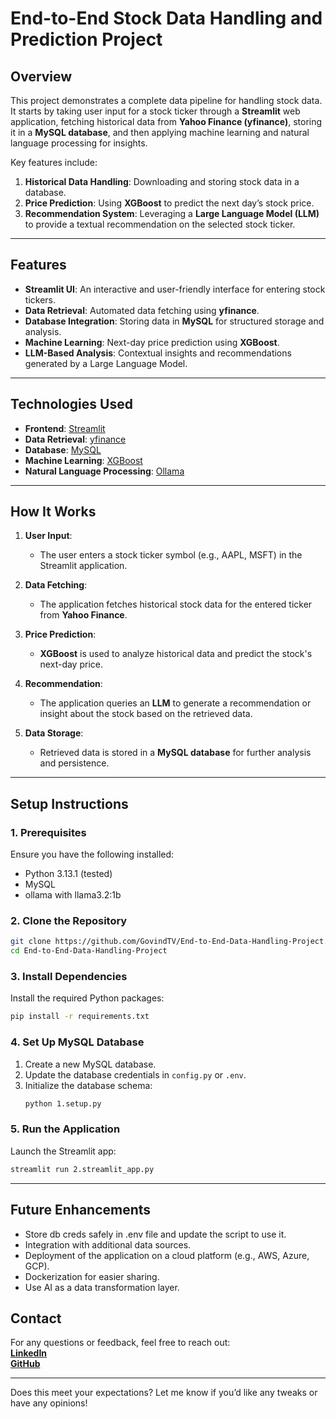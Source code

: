 # **End-to-End Stock Data Handling and Prediction Project**  

## **Overview**  
This project demonstrates a complete data pipeline for handling stock data. It starts by taking user input for a stock ticker through a **Streamlit** web application, fetching historical data from **Yahoo Finance (yfinance)**, storing it in a **MySQL database**, and then applying machine learning and natural language processing for insights.  

Key features include:  
1. **Historical Data Handling**: Downloading and storing stock data in a database.  
2. **Price Prediction**: Using **XGBoost** to predict the next day’s stock price.  
3. **Recommendation System**: Leveraging a **Large Language Model (LLM)** to provide a textual recommendation on the selected stock ticker.  

---

## **Features**  
- **Streamlit UI**: An interactive and user-friendly interface for entering stock tickers.  
- **Data Retrieval**: Automated data fetching using **yfinance**.  
- **Database Integration**: Storing data in **MySQL** for structured storage and analysis.  
- **Machine Learning**: Next-day price prediction using **XGBoost**.  
- **LLM-Based Analysis**: Contextual insights and recommendations generated by a Large Language Model.  

---

## **Technologies Used**  
- **Frontend**: [Streamlit](https://streamlit.io/)  
- **Data Retrieval**: [yfinance](https://pypi.org/project/yfinance/)  
- **Database**: [MySQL](https://www.mysql.com/)  
- **Machine Learning**: [XGBoost](https://xgboost.readthedocs.io/)  
- **Natural Language Processing**: [Ollama](https://ollama.com/)

---

## **How It Works**  
1. **User Input**:  
   - The user enters a stock ticker symbol (e.g., AAPL, MSFT) in the Streamlit application.  

2. **Data Fetching**:  
   - The application fetches historical stock data for the entered ticker from **Yahoo Finance**.  

3. **Price Prediction**:  
   - **XGBoost** is used to analyze historical data and predict the stock's next-day price.  

4. **Recommendation**:  
   - The application queries an **LLM** to generate a recommendation or insight about the stock based on the retrieved data.  

5. **Data Storage**:  
   - Retrieved data is stored in a **MySQL database** for further analysis and persistence.  
---

## **Setup Instructions**  

### **1. Prerequisites**  
Ensure you have the following installed:  
- Python 3.13.1 (tested)  
- MySQL
- ollama with llama3.2:1b

### **2. Clone the Repository**  
```bash  
git clone https://github.com/GovindTV/End-to-End-Data-Handling-Project.git  
cd End-to-End-Data-Handling-Project  
```  

### **3. Install Dependencies**  
Install the required Python packages:  
```bash  
pip install -r requirements.txt  
```  

### **4. Set Up MySQL Database**  
1. Create a new MySQL database.  
2. Update the database credentials in `config.py` or `.env`.  
3. Initialize the database schema:  
   ```bash  
   python 1.setup.py  
   ```  

### **5. Run the Application**  
Launch the Streamlit app:  
```bash  
streamlit run 2.streamlit_app.py  
```  

---


## **Future Enhancements**  
- Store db creds safely in .env file and update the script to use it. 
- Integration with additional data sources.  
- Deployment of the application on a cloud platform (e.g., AWS, Azure, GCP).
- Dockerization for easier sharing.
- Use AI as a data transformation layer.

## **Contact**  
For any questions or feedback, feel free to reach out:  
[**LinkedIn**](https://linkedin.com/in/govindtv)  
[**GitHub**](https://github.com/GovindTV)  

---

Does this meet your expectations? Let me know if you’d like any tweaks or have any opinions!

